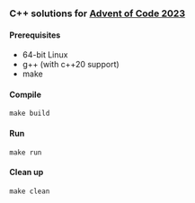 ### C++ solutions for [Advent of Code 2023](https://adventofcode.com/2023)

#### Prerequisites
* 64-bit Linux
* g++ (with c++20 support)
* make

#### Compile
    make build

#### Run
    make run

#### Clean up
    make clean

